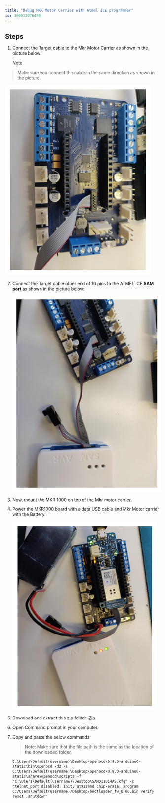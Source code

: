 ```yaml
---
title: "Debug MKR Motor Carrier with Atmel ICE programmer"
id: 360012076480
---
```


## Steps

1. Connect the Target cable to the Mkr Motor Carrier as shown in the picture below:

   > [!NOTE]
> Make sure you connect the cable in the same direction as shown in the picture.

   ![Cable connection](img/MKRmotorCarrier_debug1.png)

2. Connect the Target cable other end of 10 pins to the ATMEL ICE **SAM port** as shown in the picture below:

   ![Connection to Atmel ICE](img/MKRmotorCarrier_debug2.png)

3. Now, mount the MKR 1000 on top of the Mkr motor carrier.

4. Power the MKR1000 board with a data USB cable and Mkr Motor carrier with the Battery.

   ![Connect the battery](img/MKRmotorCarrier_debug3.png)

5. Download and extract this zip folder: [Zip](https://drive.google.com/open?id=1LevX_yA_IrSzuwEd1CHOv_D3iVnhYe8X)

6. Open Command prompt in your computer.

7. Copy and paste the below commands:

   > Note: Make sure that the file path is the same as the location of the downloaded folder.

   ```
   C:\Users\Default(username)\Desktop\openocd\0.9.0-arduino6-static\bin\openocd -d2 -s
   C:\Users\Default(username)\Desktop\openocd\0.9.0-arduino6-static\share\openocd\scripts -f "C:\Users\Default(username)\Desktop\SAMD11D14AS.cfg" -c "telnet_port disabled; init; at91samd chip-erase; program C:/Users/Default(username)/Desktop/bootloader_fw_0.06.bin verify reset ;shutdown"
   ```
